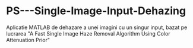 # PS---Single-Image-Input-Dehazing
Aplicatie MATLAB de dehazare a unei imagini cu un singur input, bazat pe lucrarea "A Fast Single Image Haze Removal Algorithm Using Color Attenuation Prior"
